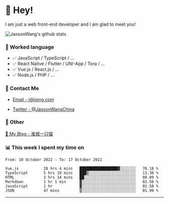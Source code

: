 # 👋 Hey!

I am just a web front-end developer and I am glad to meet you!

![JaxsonWang's github stats](https://github-readme-stats.vercel.app/api?username=JaxsonWang&&show_icons=true&&title_color=1abc9c&&icon_color=1abc9c)


### 📝 Worked language

- ✅ JavaScript / TypeScript / ...
- ✅ React Native / Flutter / UNI-App / Tora / ...
- ✅ Vue.js / React.js / ...
- ✅ Node.js / PHP / ...

### 📮 Contact Me

- [Email - i@iiong.com](mailto:i@iiong.com)

- [Twitter - @JaxsonWangChina](https://twitter.com/JaxsonWangChina)

### 🤪 Other

[📌 My Blog - 淮城一只猫](https://iiong.com)

### 📊 This week I spent my time on

<!--START_SECTION:waka-->

```text
From: 10 October 2022 - To: 17 October 2022

Vue.js           28 hrs 4 mins   █████████████████▓░░░░░░░   70.18 %
TypeScript       5 hrs 19 mins   ███▒░░░░░░░░░░░░░░░░░░░░░   13.30 %
HTML             3 hrs 14 mins   ██░░░░░░░░░░░░░░░░░░░░░░░   08.09 %
Markdown         1 hr 1 min      ▓░░░░░░░░░░░░░░░░░░░░░░░░   02.56 %
JavaScript       1 hr            ▓░░░░░░░░░░░░░░░░░░░░░░░░   02.50 %
JSON             47 mins         ▒░░░░░░░░░░░░░░░░░░░░░░░░   01.99 %
```

<!--END_SECTION:waka-->

---
